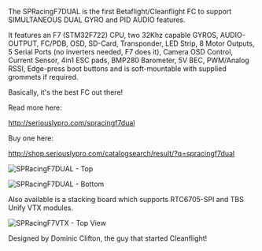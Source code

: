 The SPRacingF7DUAL is the first Betaflight/Cleanflight FC to support SIMULTANEOUS DUAL GYRO and PID AUDIO features.

It features an F7 (STM32F722) CPU, two 32Khz capable GYROS, AUDIO-OUTPUT, FC/PDB, OSD, SD-Card, Transponder, LED Strip, 8 Motor Outputs, 5 Serial Ports (no inverters needed, F7 does it), Camera OSD Control, Current Sensor, 4in1 ESC pads, BMP280 Barometer, 5V BEC, PWM/Analog RSSI, Edge-press boot buttons and is soft-mountable with supplied grommets if required.

Basically, it's the best FC out there!  

Read more here:

http://seriouslypro.com/spracingf7dual

Buy one here: 

http://shop.seriouslypro.com/catalogsearch/result/?q=spracingf7dual

![SPRacingF7DUAL - Top](http://seriouslypro.com/img/spracingf7dual/product/spracingf7dual-pcb-top.jpg)

![SPRacingF7DUAL - Bottom](http://seriouslypro.com/img/spracingf7dual/product/spracingf7dual-pcb-bottom.jpg)

Also available is a stacking board which supports RTC6705-SPI and TBS Unify VTX modules.

![SPRacingF7VTX - Top View](http://seriouslypro.com/img/spracingf7dual/product/spracingf7vtx-pcb-top.jpg)

Designed by Dominic Clifton, the guy that started Cleanflight!